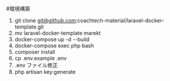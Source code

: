 #環境構築
1. git clone git@github.com:coachtech-material/laravel-docker-template.git
2.  mv laravel-docker-template marekt
3.  docker-compose up -d --build
4.  docker-compose exec php bash
5.  composer install
6.  cp .env.example .env
7.  .env ファイル修正
8.  php artisan key:generate
